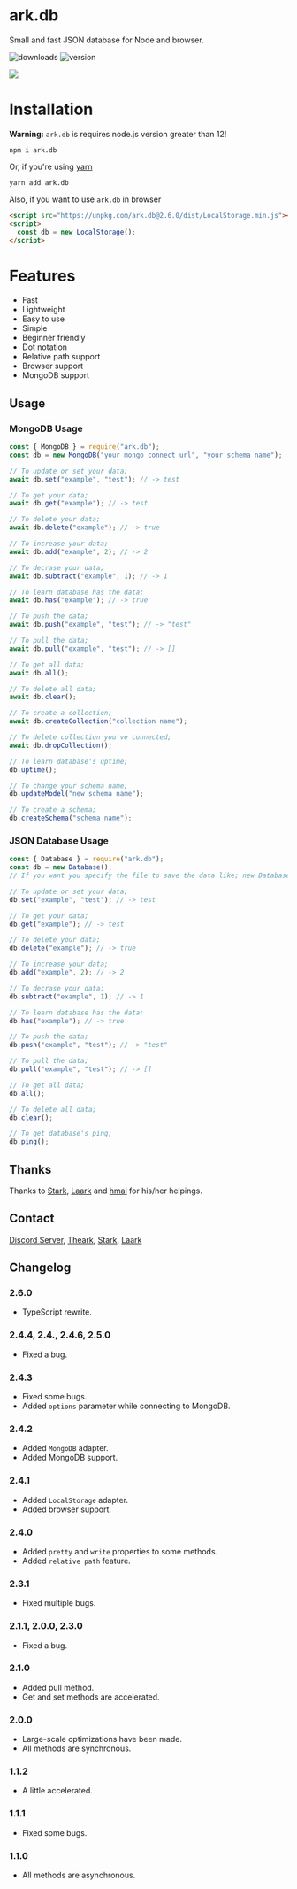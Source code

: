 # ark.db
Small and fast JSON database for Node and browser.

![downloads](https://img.shields.io/npm/dt/ark.db) ![version](https://img.shields.io/npm/v/ark.db?color=%2351F9C0&label=version)

<img src="https://nodei.co/npm/ark.db.png?downloads=true&downloadRank=true&stars=true">

# Installation
**Warning:** `ark.db` is requires node.js version greater than 12!
```
npm i ark.db
```

Or, if you're using [yarn](https://yarnpkg.com/)

```
yarn add ark.db
```

Also, if you want to use `ark.db` in browser

```html
<script src="https://unpkg.com/ark.db@2.6.0/dist/LocalStorage.min.js"></script>
<script>
  const db = new LocalStorage();
</script> 
```

# Features

-   Fast
-   Lightweight
-   Easy to use
-   Simple
-   Beginner friendly
-   Dot notation
-   Relative path support
-   Browser support
-   MongoDB support

## Usage

### MongoDB Usage

```js
const { MongoDB } = require("ark.db");
const db = new MongoDB("your mongo connect url", "your schema name");

// To update or set your data;
await db.set("example", "test"); // -> test

// To get your data;
await db.get("example"); // -> test

// To delete your data;
await db.delete("example"); // -> true

// To increase your data;
await db.add("example", 2); // -> 2

// To decrase your data;
await db.subtract("example", 1); // -> 1

// To learn database has the data;
await db.has("example"); // -> true

// To push the data;
await db.push("example", "test"); // -> "test"

// To pull the data;
await db.pull("example", "test"); // -> []

// To get all data;
await db.all();

// To delete all data;
await db.clear();

// To create a collection;
await db.createCollection("collection name");

// To delete collection you've connected;
await db.dropCollection();

// To learn database's uptime;
db.uptime();

// To change your schema name;
db.updateModel("new schema name");

// To create a schema;
db.createSchema("schema name");

```

### JSON Database Usage

```js
const { Database } = require("ark.db");
const db = new Database();
// If you want you specify the file to save the data like; new Database("myDatas");

// To update or set your data;
db.set("example", "test"); // -> test

// To get your data;
db.get("example"); // -> test

// To delete your data;
db.delete("example"); // -> true

// To increase your data;
db.add("example", 2); // -> 2

// To decrase your data;
db.subtract("example", 1); // -> 1

// To learn database has the data;
db.has("example"); // -> true

// To push the data;
db.push("example", "test"); // -> "test"

// To pull the data;
db.pull("example", "test"); // -> []

// To get all data;
db.all();

// To delete all data;
db.clear();

// To get database's ping;
db.ping();
```

## Thanks

Thanks to [Stark](https://discord.com/users/332926821706498063), [Laark](https://discord.com/users/814919032884428840) and [hmal](https://discord.com/users/337967184070311936) for his/her helpings.

## Contact

[Discord Server](https://discord.gg/UEPcFtytcc), [Theark](https://discord.com/users/350976460313329665), [Stark](https://discord.com/users/332926821706498063), [Laark](https://discord.com/users/814919032884428840)

## Changelog

### 2.6.0
-   TypeScript rewrite.

### 2.4.4, 2.4., 2.4.6, 2.5.0

-   Fixed a bug.

### 2.4.3

-   Fixed some bugs.
-   Added `options` parameter while connecting to MongoDB.

### 2.4.2

-   Added `MongoDB` adapter.
-   Added MongoDB support.

### 2.4.1

-   Added `LocalStorage` adapter.
-   Added browser support.

### 2.4.0

-   Added `pretty` and `write` properties to some methods.
-   Added `relative path` feature.

### 2.3.1

-   Fixed multiple bugs.

### 2.1.1, 2.0.0, 2.3.0

-   Fixed a bug.

### 2.1.0

-   Added pull method.
-   Get and set methods are accelerated.

### 2.0.0

-   Large-scale optimizations have been made.
-   All methods are synchronous.

### 1.1.2

-   A little accelerated.

### 1.1.1

-   Fixed some bugs.

### 1.1.0

-   All methods are asynchronous.

